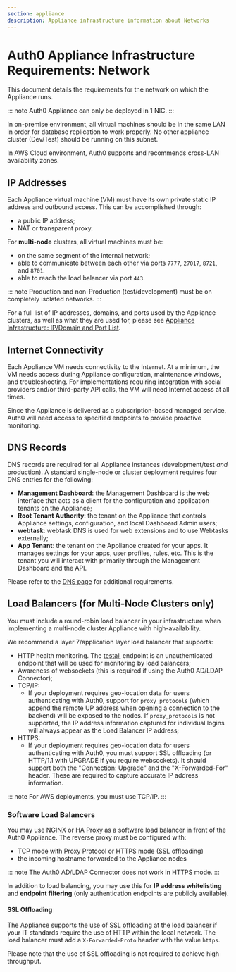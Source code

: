 ```yaml
---
section: appliance
description: Appliance infrastructure information about Networks
---
```


# Auth0 Appliance Infrastructure Requirements: Network

This document details the requirements for the network on which the Appliance runs.

::: note
Auth0 Appliance can only be deployed in 1 NIC.
:::

In on-premise environment, all virtual machines should be in the same LAN in order for database replication to work properly. No other appliance cluster (Dev/Test) should be running on this subnet.

In AWS Cloud environment, Auth0 supports and recommends cross-LAN availability zones.

## IP Addresses

Each Appliance virtual machine (VM) must have its own private static IP address and outbound access. This can be accomplished through:

* a public IP address;
* NAT or transparent proxy.

For **multi-node** clusters, all virtual machines must be:
* on the same segment of the internal network;
* able to communicate between each other via ports `7777`, `27017`, `8721`, and `8701`.
* able to reach the load balancer via port `443`.

::: note
  Production and non-Production (test/development) must be on completely isolated networks.
:::

For a full list of IP addresses, domains, and ports used by the Appliance clusters, as well as what they are used for, please see [Appliance Infrastructure: IP/Domain and Port List](/appliance/infrastructure/ip-domain-port-list).


## Internet Connectivity

Each Appliance VM needs connectivity to the Internet. At a minimum, the VM needs access during Appliance configuration, maintenance windows, and troubleshooting. For implementations requiring integration with social providers and/or third-party API calls, the VM will need Internet access at all times.

Since the Appliance is delivered as a subscription-based managed service, Auth0 will need access to specified endpoints to provide proactive monitoring.

## DNS Records

DNS records are required for all Appliance instances (development/test *and* production). A standard single-node or cluster deployment requires four DNS entries for the following:

* **Management Dashboard**: the Management Dashboard is the web interface that acts as a client for the configuration and application tenants on the Appliance;
* **Root Tenant Authority**: the tenant on the Appliance that controls Appliance settings, configuration, and local Dashboard Admin users;
* **webtask**: webtask DNS is used for web extensions and to use Webtasks externally;
* **App Tenant**: the tenant on the Appliance created for your apps. It manages settings for your apps, user profiles, rules, etc. This is the tenant you will interact with primarily through the Management Dashboard and the API.

Please refer to the [DNS page](/appliance/infrastructure/dns) for additional requirements.

## Load Balancers (for Multi-Node Clusters only)

You must include a round-robin load balancer in your infrastructure when implementing a multi-node cluster Appliance with high-availability.

We recommend a layer 7/application layer load balancer that supports:

* HTTP health monitoring. The [testall](/appliance/monitoring/testall) endpoint is an unauthenticated endpoint that will be used for monitoring by load balancers;
* Awareness of websockets (this is required if using the Auth0 AD/LDAP Connector);
* TCP/IP:
    * If your deployment requires geo-location data for users authenticating with Auth0, support for `proxy_protocols` (which append the remote UP address when opening a connection to the backend) will be exposed to the nodes. If `proxy_protocols` is not supported, the IP address information captured for individual logins will always appear as the Load Balancer IP address;
* HTTPS:
    * If your deployment requires geo-location data for users authenticating with Auth0, you must support SSL offloading (or HTTP/1.1 with UPGRADE if you require websockets). It should support both the "Connection: Upgrade" and the "X-Forwarded-For" header. These are required to capture accurate IP address information.

::: note
  For AWS deployments, you must use TCP/IP.
:::

### Software Load Balancers

You may use NGINX or HA Proxy as a software load balancer in front of the Auth0 Appliance. The reverse proxy must be configured with:

* TCP mode with Proxy Protocol or HTTPS mode (SSL offloading)
* the incoming hostname forwarded to the Appliance nodes

::: note
  The Auth0 AD/LDAP Connector does not work in HTTPS mode.
:::

In addition to load balancing, you may use this for **IP address whitelisting** and **endpoint filtering** (only authentication endpoints are publicly available).

#### SSL Offloading

The Appliance supports the use of SSL offloading at the load balancer if your IT standards require the use of HTTP within the local network. The load balancer must add a `X-Forwarded-Proto` header with the value `https`.

Please note that the use of SSL offloading is not required to achieve high throughput.
